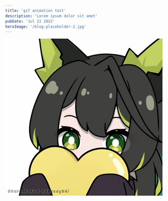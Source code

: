 ```yaml
---
title: 'gif animation test'
description: 'Lorem ipsum dolor sit amet'
pubDate: 'Jul 22 2022'
heroImage: '/blog-placeholder-2.jpg'
---
```


![](./test.gif)